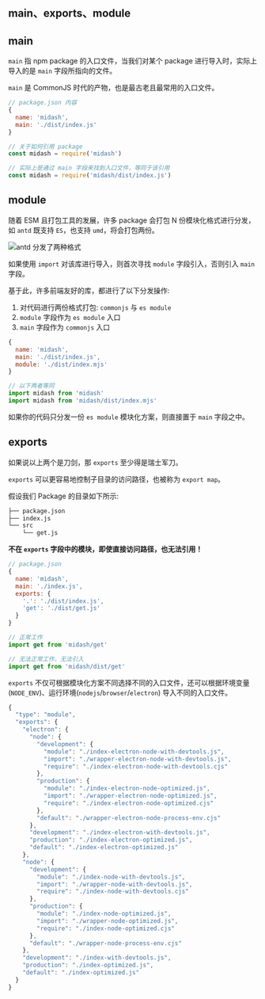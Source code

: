 ## main、exports、module

<!-- + umd
+ commonjs
+ esm

> PS: 可在 jsdeliver/unpkg 查看某个 package 的真实发包内容。 -->

## main

`main` 指 npm package 的入口文件，当我们对某个 package 进行导入时，实际上导入的是 `main` 字段所指向的文件。

`main` 是 CommonJS 时代的产物，也是最古老且最常用的入口文件。

``` js
// package.json 内容
{
  name: 'midash',
  main: './dist/index.js'
}

// 关于如何引用 package
const midash = require('midash')

// 实际上是通过 main 字段来找到入口文件，等同于该引用
const midash = require('midash/dist/index.js')
```

## module

随着 ESM 且打包工具的发展，许多 package 会打包 N 份模块化格式进行分发，如 `antd` 既支持 `ES`，也支持 `umd`，将会打包两份。

![antd 分发了两种格式](https://cdn.jsdelivr.net/gh/shfshanyue/assets@master/src/antd.50lzknb7r000.png)

如果使用 `import` 对该库进行导入，则首次寻找 `module` 字段引入，否则引入 `main` 字段。

基于此，许多前端友好的库，都进行了以下分发操作:

1. 对代码进行两份格式打包: `commonjs` 与 `es module`
1. `module` 字段作为 `es module` 入口
1. `main` 字段作为 `commonjs` 入口

``` js
{
  name: 'midash',
  main: './dist/index.js',
  module: './dist/index.mjs'
}

// 以下两者等同
import midash from 'midash'
import midash from 'midash/dist/index.mjs'
```

如果你的代码只分发一份 `es module` 模块化方案，则直接置于 `main` 字段之中。

## exports

如果说以上两个是刀剑，那 `exports` 至少得是瑞士军刀。

`exports` 可以更容易地控制子目录的访问路径，也被称为 `export map`。

假设我们 Package 的目录如下所示:

``` bash
├── package.json
├── index.js
└── src
    └── get.js
```

**不在 `exports` 字段中的模块，即使直接访问路径，也无法引用！**

``` js
// package.json
{
  name: 'midash',
  main: './index.js',
  exports: {
    '.': './dist/index.js',
    'get': './dist/get.js'
  }
}

// 正常工作
import get from 'midash/get'

// 无法正常工作，无法引入
import get from 'midash/dist/get'
```

`exports` 不仅可根据模块化方案不同选择不同的入口文件，还可以根据环境变量(`NODE_ENV`)、运行环境(`nodejs`/`browser`/`electron`) 导入不同的入口文件。

``` js
{
  "type": "module",
  "exports": {
    "electron": {
      "node": {
        "development": {
          "module": "./index-electron-node-with-devtools.js",
          "import": "./wrapper-electron-node-with-devtools.js",
          "require": "./index-electron-node-with-devtools.cjs"
        },
        "production": {
          "module": "./index-electron-node-optimized.js",
          "import": "./wrapper-electron-node-optimized.js",
          "require": "./index-electron-node-optimized.cjs"
        },
        "default": "./wrapper-electron-node-process-env.cjs"
      },
      "development": "./index-electron-with-devtools.js",
      "production": "./index-electron-optimized.js",
      "default": "./index-electron-optimized.js"
    },
    "node": {
      "development": {
        "module": "./index-node-with-devtools.js",
        "import": "./wrapper-node-with-devtools.js",
        "require": "./index-node-with-devtools.cjs"
      },
      "production": {
        "module": "./index-node-optimized.js",
        "import": "./wrapper-node-optimized.js",
        "require": "./index-node-optimized.cjs"
      },
      "default": "./wrapper-node-process-env.cjs"
    },
    "development": "./index-with-devtools.js",
    "production": "./index-optimized.js",
    "default": "./index-optimized.js"
  }
}
```